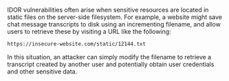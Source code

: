 IDOR vulnerabilities often arise when sensitive resources are located in static files on the server-side filesystem. For example, a website might save chat message transcripts to disk using an incrementing filename, and allow users to retrieve these by visiting a URL like the following:
```txt
https://insecure-website.com/static/12144.txt
```
In this situation, an attacker can simply modify the filename to retrieve a transcript created by another user and potentially obtain user credentials and other sensitive data.
